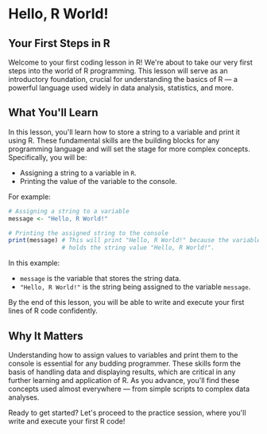 # Hello, R World!

## Your First Steps in R
Welcome to your first coding lesson in R! We're about to take our very first steps into the world of R programming. This lesson will serve as an introductory foundation, crucial for understanding the basics of R — a powerful language used widely in data analysis, statistics, and more.

## What You'll Learn
In this lesson, you'll learn how to store a string to a variable and print it using R. These fundamental skills are the building blocks for any programming language and will set the stage for more complex concepts. Specifically, you will be:

- Assigning a string to a variable in `R`.
- Printing the value of the variable to the console.

For example:
```R
# Assigning a string to a variable
message <- "Hello, R World!"

# Printing the assigned string to the console
print(message) # This will print "Hello, R World!" because the variable 'message'
               # holds the string value "Hello, R World!".
```
In this example:
- `message` is the variable that stores the string data.
- `"Hello, R World!"` is the string being assigned to the variable `message`.

By the end of this lesson, you will be able to write and execute your first lines of R code confidently.

## Why It Matters
Understanding how to assign values to variables and print them to the console is essential for any budding programmer. These skills form the basis of handling data and displaying results, which are critical in any further learning and application of R. As you advance, you'll find these concepts used almost everywhere — from simple scripts to complex data analyses.

Ready to get started? Let's proceed to the practice session, where you'll write and execute your first R code!
